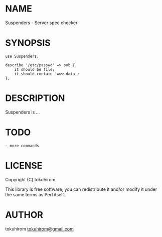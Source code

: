 # NAME

Suspenders - Server spec checker

# SYNOPSIS

    use Suspenders;

    describe '/etc/passwd' => sub {
        it should be file;
        it should contain 'www-data';
    };

# DESCRIPTION

Suspenders is ...

# TODO

    - more commands

# LICENSE

Copyright (C) tokuhirom.

This library is free software; you can redistribute it and/or modify
it under the same terms as Perl itself.

# AUTHOR

tokuhirom <tokuhirom@gmail.com>
